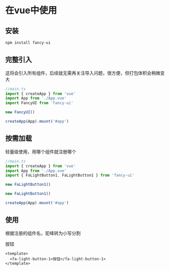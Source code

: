# 在vue中使用

## 安装

```xml
npm install fancy-ui
```

## 完整引入

这将会引入所有组件，后续就无需再关注导入问题，很方便，但打包体积会稍微变大

```ts
//main.ts
import { createApp } from 'vue'
import App from './App.vue'
import FancyUI from 'fancy-ui'

new FancyUI()

createApp(App).mount('#app')
```

## 按需加载

轻量级使用，用哪个组件就注册哪个

```ts
//main.ts
import { createApp } from 'vue'
import App from './App.vue'
import { FaLightButton1, FaLightButton1 } from 'fancy-ui'

new FaLightButton1()

new FaLightButton1()

createApp(App).mount('#app')
```

## 使用

根据注册的组件名，驼峰转为小写分割

<fa-light-button-1>按钮</fa-light-button-1>

```vue
<template>
  <fa-light-button-1>按钮</fa-light-button-1>
</template>

```